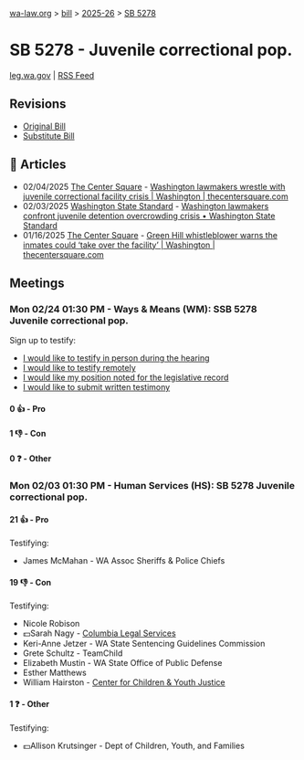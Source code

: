 [wa-law.org](/) > [bill](/bill/) > [2025-26](/bill/2025-26/) > [SB 5278](/bill/2025-26/sb/5278/)

# SB 5278 - Juvenile correctional pop.
[leg.wa.gov](https://app.leg.wa.gov/billsummary?BillNumber=5278&Year=2025&Initiative=false) | [RSS Feed](./rss.xml)

## Revisions
* [Original Bill](1/)
* [Substitute Bill](S/)

## 📰 Articles
* 02/04/2025 [The Center Square](/org/the_center_square/) - [Washington lawmakers wrestle with juvenile correctional facility crisis | Washington | thecentersquare.com](https://www.thecentersquare.com/washington/article_68867852-e32b-11ef-ba40-4bb880ec3e35.html#:~:text=Senate%20Bill%205278)
* 02/03/2025 [Washington State Standard](/org/washington_state_standard/) - [Washington lawmakers confront juvenile detention overcrowding crisis • Washington State Standard](https://washingtonstatestandard.com/2025/02/03/washington-lawmakers-confront-juvenile-detention-overcrowding-crisis/#:~:text=Senate%20Bill%205278)
* 01/16/2025 [The Center Square](/org/the_center_square/) - [Green Hill whistleblower warns the inmates could ‘take over the facility’ | Washington | thecentersquare.com](https://www.thecentersquare.com/washington/article_b3d83aee-d42f-11ef-b5ee-bf1241616a4e.html#:~:text=Senate%20Bill%205278)

## Meetings
### Mon 02/24 01:30 PM - Ways & Means (WM): SSB 5278 Juvenile correctional pop.
Sign up to testify:
* [I would like to testify in person during the hearing](https://app.leg.wa.gov/csi/Testifier/Add?chamber=House&mId=32887&aId=164868&caId=26112&tId=1)
* [I would like to testify remotely](https://app.leg.wa.gov/csi/Testifier/Add?chamber=House&mId=32887&aId=164868&caId=26112&tId=2)
* [I would like my position noted for the legislative record](https://app.leg.wa.gov/csi/Testifier/Add?chamber=House&mId=32887&aId=164868&caId=26112&tId=3)
* [I would like to submit written testimony](https://app.leg.wa.gov/csi/Testifier/Add?chamber=House&mId=32887&aId=164868&caId=26112&tId=4)

#### 0 👍 - Pro

#### 1 👎 - Con

#### 0 ❓ - Other

### Mon 02/03 01:30 PM - Human Services (HS): SB 5278 Juvenile correctional pop.
#### 21 👍 - Pro
Testifying:
* James McMahan - WA Assoc Sheriffs & Police Chiefs

#### 19 👎 - Con
Testifying:
* Nicole Robison
* 💵Sarah Nagy - [Columbia Legal Services](/org/columbia_legal_services/)
* Keri-Anne Jetzer - WA State Sentencing Guidelines Commission
* Grete Schultz - TeamChild
* Elizabeth Mustin - WA State Office of Public Defense
* Esther Matthews
* William Hairston - [Center for Children & Youth Justice](/org/center_for_children_&_youth_justice/)

#### 1 ❓ - Other
Testifying:
* 💵Allison Krutsinger - Dept of Children, Youth, and Families
